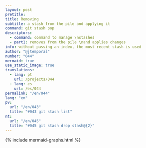 ```yaml
---
layout: post
pretitle:
title: Removing
subtitle: a stash from the pile and applying it
command: git stash pop
descriptors:
  - command: command to manage \nstashes
  - part1: removes from the pile \nand applies changes
info: without passing an index, the most recent stash is used
author: "@jtemporal"
number: "044"
mermaid: true
use_static_image: true
translations:
  - lang: pt
    url: /projects/044
  - lang: es
    url: /es/044
permalink: "/en/044"
lang: "en"
pv:
  url: "/en/043"
  title: "#043 git stash list"
nt:
  url: "/en/045"
  title: "#045 git stash drop stash@{2}"
---
```


{% include mermaid-graphs.html %}
